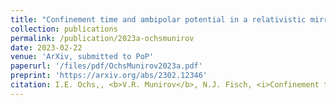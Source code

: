 ```yaml
---
title: "Confinement time and ambipolar potential in a relativistic mirror-confined plasma"
collection: publications
permalink: /publication/2023a-ochsmunirov
date: 2023-02-22
venue: 'ArXiv, submitted to PoP'
paperurl: '/files/pdf/OchsMunirov2023a.pdf'
preprint: 'https://arxiv.org/abs/2302.12346'
citation: I.E. Ochs,, <b>V.R. Munirov</b>, N.J. Fisch, <i>Confinement time and ambipolar potential in a relativistic mirror-confined plasma</i>, arXiv:2302.12346, submitted to PoP (2023)
---
```

